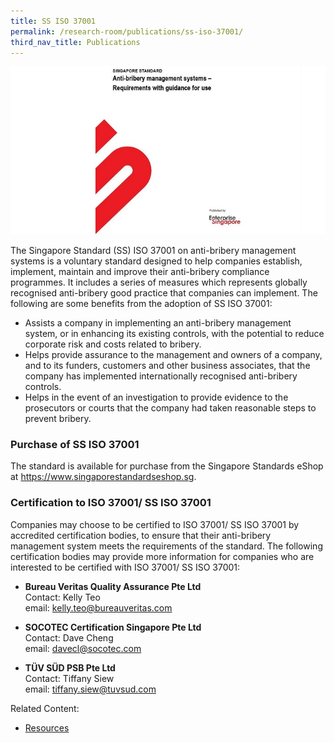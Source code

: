 ```yaml
---
title: SS ISO 37001
permalink: /research-room/publications/ss-iso-37001/
third_nav_title: Publications
---
```



<img src="/images/research-rm_iso.jpg" alt="iso">

The Singapore Standard (SS) ISO 37001 on anti-bribery management systems is a voluntary standard designed to help companies establish, implement, maintain and improve their anti-bribery compliance programmes. It includes a series of measures which represents globally recognised anti-bribery good practice that companies can implement. The following are some benefits from the adoption of SS ISO 37001:

* Assists a company in implementing an anti-bribery management system, or in enhancing its existing controls, with the potential to reduce corporate risk and costs related to bribery.
* Helps provide assurance to the management and owners of a company, and to its funders, customers and other business associates, that the company has implemented internationally recognised anti-bribery controls.
* Helps in the event of an investigation to provide evidence to the prosecutors or courts that the company had taken reasonable steps to prevent bribery.

### **Purchase of SS ISO 37001**

The standard is available for purchase from the Singapore Standards eShop at <a href="https://www.singaporestandardseshop.sg" target="_blank">https://www.singaporestandardseshop.sg</a>.

### **Certification to ISO 37001/ SS ISO 37001**

Companies may choose to be certified to ISO 37001/ SS ISO 37001 by accredited certification bodies, to ensure that their anti-bribery management system meets the requirements of the standard. The following certification bodies may provide more information for companies who are interested to be certified with ISO 37001/ SS ISO 37001: 

* **Bureau Veritas Quality Assurance Pte Ltd**<br>
  Contact: Kelly Teo<br>
  email: <a href = "mailto: kelly.teo@bureauveritas.com">kelly.teo@bureauveritas.com</a>
  
* **SOCOTEC Certification Singapore Pte Ltd**<br>
  Contact: Dave Cheng<br>
  email: <a href = "mailto: davecl@socotec.com">davecl@socotec.com</a>

* **TÜV SÜD PSB Pte Ltd**<br>
  Contact: Tiffany Siew<br>
  email: <a href = "mailto: tiffany.siew@tuvsud.com">tiffany.siew@tuvsud.com</a>


Related Content:

* [Resources](/about-corruption/prevention-and-education/resources/)
